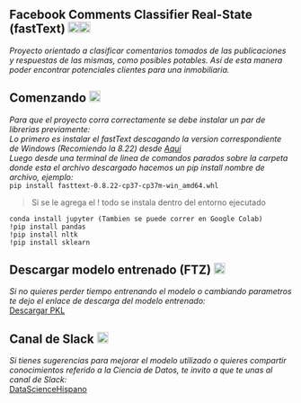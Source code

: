 ## Facebook Comments Classifier Real-State (fastText)   <img src="https://image.flaticon.com/icons/png/512/21/21155.png" width=20><img src="https://image.flaticon.com/icons/png/512/69/69914.png" width=20>

*Proyecto orientado a clasificar comentarios tomados de las publicaciones y respuestas de las mismas, como posibles potables. Así de esta manera poder encontrar potenciales clientes para una inmobiliaria.*

## Comenzando <img src="https://image.flaticon.com/icons/png/512/82/82302.png" width=20>
*Para que el proyecto corra correctamente se debe instalar un par de librerias previamente:\
Lo primero es instalar el fastText descagando la version correspondiente de Windows (Recomiendo la 8.22) desde [Aqui](https://www.lfd.uci.edu/~gohlke/pythonlibs/#fasttext)\
Luego desde una terminal de linea de comandos parados sobre la carpeta donde esta el archivo descargado hacemos un pip install nombre de archivo, ejemplo:*
\
```pip install fasttext-0.8.22-cp37-cp37m-win_amd64.whl```

>Si se le agrega el ! todo se instala dentro del entorno ejecutado
```
conda install jupyter (Tambien se puede correr en Google Colab)
!pip install pandas
!pip install nltk
!pip install sklearn
```
## Descargar modelo entrenado (FTZ) <img src="https://image.flaticon.com/icons/png/512/117/117106.png" width=20>
*Si no quieres perder tiempo entrenando el modelo o cambiando parametros te dejo el enlace de descarga del modelo entrenado:*
\
[Descargar PKL](https://drive.google.com/file/d/15KtpZ_ZghHDDMTOwU00k0LjoOFYKEnQ0/view?usp=sharing)

## Canal de Slack <img src="https://image.flaticon.com/icons/png/512/51/51736.png" width=20>
*Si tienes sugerencias para mejorar el modelo utilizado o quieres compartir conocimientos referido a la Ciencia de Datos, te invito a que te unas al canal de Slack:*
\
[DataScienceHispano](https://join.slack.com/t/datasciencehispana/shared_invite/zt-cmpsmzxj-7BUzG3NzNlhqh8VXPjxM_A)
